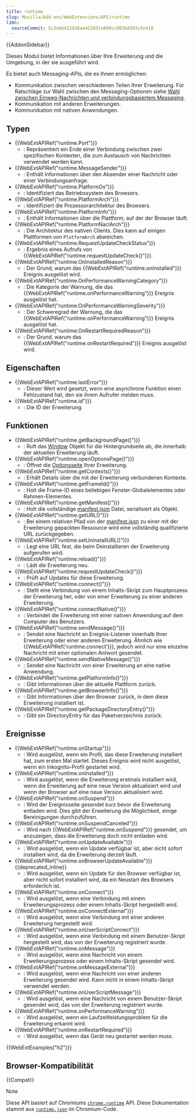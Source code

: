 ```yaml
---
title: runtime
slug: Mozilla/Add-ons/WebExtensions/API/runtime
l10n:
  sourceCommit: 5c2abb422d26ae422891e699cc083bdd93c5e410
---
```


{{AddonSidebar}}

Dieses Modul bietet Informationen über Ihre Erweiterung und die Umgebung, in der sie ausgeführt wird.

Es bietet auch Messaging-APIs, die es Ihnen ermöglichen:

- Kommunikation zwischen verschiedenen Teilen Ihrer Erweiterung. Für Ratschläge zur Wahl zwischen den Messaging-Optionen siehe [Wahl zwischen Einweg-Nachrichten und verbindungsbasiertem Messaging](/de/docs/Mozilla/Add-ons/WebExtensions/Content_scripts#choosing_between_one-off_messages_and_connection-based_messaging).
- Kommunikation mit anderen Erweiterungen.
- Kommunikation mit nativen Anwendungen.

## Typen

- {{WebExtAPIRef("runtime.Port")}}
  - : Repräsentiert ein Ende einer Verbindung zwischen zwei spezifischen Kontexten, die zum Austausch von Nachrichten verwendet werden kann.
- {{WebExtAPIRef("runtime.MessageSender")}}
  - : Enthält Informationen über den Absender einer Nachricht oder einer Verbindungsanfrage.
- {{WebExtAPIRef("runtime.PlatformOs")}}
  - : Identifiziert das Betriebssystem des Browsers.
- {{WebExtAPIRef("runtime.PlatformArch")}}
  - : Identifiziert die Prozessorarchitektur des Browsers.
- {{WebExtAPIRef("runtime.PlatformInfo")}}
  - : Enthält Informationen über die Plattform, auf der der Browser läuft.
- {{WebExtAPIRef("runtime.PlatformNaclArch")}}
  - : Die Architektur des nativen Clients. Dies kann auf einigen Plattformen von `PlatformArch` abweichen.
- {{WebExtAPIRef("runtime.RequestUpdateCheckStatus")}}
  - : Ergebnis eines Aufrufs von {{WebExtAPIRef("runtime.requestUpdateCheck()")}}.
- {{WebExtAPIRef("runtime.OnInstalledReason")}}
  - : Der Grund, warum das {{WebExtAPIRef("runtime.onInstalled")}} Ereignis ausgelöst wird.
- {{WebExtAPIRef("runtime.OnPerformanceWarningCategory")}}
  - : Die Kategorie der Warnung, die das {{WebExtAPIRef("runtime.onPerformanceWarning")}} Ereignis ausgelöst hat.
- {{WebExtAPIRef("runtime.OnPerformanceWarningSeverity")}}
  - : Der Schweregrad der Warnung, die das {{WebExtAPIRef("runtime.onPerformanceWarning")}} Ereignis ausgelöst hat.
- {{WebExtAPIRef("runtime.OnRestartRequiredReason")}}
  - : Der Grund, warum das {{WebExtAPIRef("runtime.onRestartRequired")}} Ereignis ausgelöst wird.

## Eigenschaften

- {{WebExtAPIRef("runtime.lastError")}}
  - : Dieser Wert wird gesetzt, wenn eine asynchrone Funktion einen Fehlzustand hat, den sie ihrem Aufrufer melden muss.
- {{WebExtAPIRef("runtime.id")}}
  - : Die ID der Erweiterung.

## Funktionen

- {{WebExtAPIRef("runtime.getBackgroundPage()")}}
  - : Ruft das [Window](/de/docs/Web/API/Window) Objekt für die Hintergrundseite ab, die innerhalb der aktuellen Erweiterung läuft.
- {{WebExtAPIRef("runtime.openOptionsPage()")}}
  - : Öffnet die [Optionsseite](/de/docs/Mozilla/Add-ons/WebExtensions/user_interface/Options_pages) Ihrer Erweiterung.
- {{WebExtAPIRef("runtime.getContexts()")}}
  - : Erhält Details über die mit der Erweiterung verbundenen Kontexte.
- {{WebExtAPIRef("runtime.getFrameId()")}}
  - : Holt die Frame-ID eines beliebigen Fenster-Globalelementes oder Rahmen-Elementes.
- {{WebExtAPIRef("runtime.getManifest()")}}
  - : Holt die vollständige [manifest.json](/de/docs/Mozilla/Add-ons/WebExtensions/manifest.json) Datei, serialisiert als Objekt.
- {{WebExtAPIRef("runtime.getURL()")}}
  - : Bei einem relativen Pfad von der [manifest.json](/de/docs/Mozilla/Add-ons/WebExtensions/manifest.json) zu einer mit der Erweiterung gepackten Ressource wird eine vollständig qualifizierte URL zurückgegeben.
- {{WebExtAPIRef("runtime.setUninstallURL()")}}
  - : Legt eine URL fest, die beim Deinstallieren der Erweiterung aufgerufen wird.
- {{WebExtAPIRef("runtime.reload()")}}
  - : Lädt die Erweiterung neu.
- {{WebExtAPIRef("runtime.requestUpdateCheck()")}}
  - : Prüft auf Updates für diese Erweiterung.
- {{WebExtAPIRef("runtime.connect()")}}
  - : Stellt eine Verbindung von einem Inhalts-Skript zum Hauptprozess der Erweiterung her, oder von einer Erweiterung zu einer anderen Erweiterung.
- {{WebExtAPIRef("runtime.connectNative()")}}
  - : Verbindet die Erweiterung mit einer nativen Anwendung auf dem Computer des Benutzers.
- {{WebExtAPIRef("runtime.sendMessage()")}}
  - : Sendet eine Nachricht an Ereignis-Listener innerhalb Ihrer Erweiterung oder einer anderen Erweiterung. Ähnlich wie {{WebExtAPIRef('runtime.connect')}}, jedoch wird nur eine einzelne Nachricht mit einer optionalen Antwort gesendet.
- {{WebExtAPIRef("runtime.sendNativeMessage()")}}
  - : Sendet eine Nachricht von einer Erweiterung an eine native Anwendung.
- {{WebExtAPIRef("runtime.getPlatformInfo()")}}
  - : Gibt Informationen über die aktuelle Plattform zurück.
- {{WebExtAPIRef("runtime.getBrowserInfo()")}}
  - : Gibt Informationen über den Browser zurück, in dem diese Erweiterung installiert ist.
- {{WebExtAPIRef("runtime.getPackageDirectoryEntry()")}}
  - : Gibt ein DirectoryEntry für das Paketverzeichnis zurück.

## Ereignisse

- {{WebExtAPIRef("runtime.onStartup")}}
  - : Wird ausgelöst, wenn ein Profil, das diese Erweiterung installiert hat, zum ersten Mal startet. Dieses Ereignis wird nicht ausgelöst, wenn ein Inkognito-Profil gestartet wird.
- {{WebExtAPIRef("runtime.onInstalled")}}
  - : Wird ausgelöst, wenn die Erweiterung erstmals installiert wird, wenn die Erweiterung auf eine neue Version aktualisiert wird und wenn der Browser auf eine neue Version aktualisiert wird.
- {{WebExtAPIRef("runtime.onSuspend")}}
  - : Wird der Ereignisseite gesendet kurz bevor die Erweiterung entladen wird. Dies gibt der Erweiterung die Möglichkeit, einige Bereinigungen durchzuführen.
- {{WebExtAPIRef("runtime.onSuspendCanceled")}}
  - : Wird nach {{WebExtAPIRef("runtime.onSuspend")}} gesendet, um anzuzeigen, dass die Erweiterung doch nicht entladen wird.
- {{WebExtAPIRef("runtime.onUpdateAvailable")}}
  - : Wird ausgelöst, wenn ein Update verfügbar ist, aber nicht sofort installiert wird, da die Erweiterung derzeit läuft.
- {{WebExtAPIRef("runtime.onBrowserUpdateAvailable")}} {{deprecated_inline}}
  - : Wird ausgelöst, wenn ein Update für den Browser verfügbar ist, aber nicht sofort installiert wird, da ein Neustart des Browsers erforderlich ist.
- {{WebExtAPIRef("runtime.onConnect")}}
  - : Wird ausgelöst, wenn eine Verbindung mit einem Erweiterungsprozess oder einem Inhalts-Skript hergestellt wird.
- {{WebExtAPIRef("runtime.onConnectExternal")}}
  - : Wird ausgelöst, wenn eine Verbindung mit einer anderen Erweiterung hergestellt wird.
- {{WebExtAPIRef("runtime.onUserScriptConnect")}}
  - : Wird ausgelöst, wenn eine Verbindung mit einem Benutzer-Skript hergestellt wird, das von der Erweiterung registriert wurde.
- {{WebExtAPIRef("runtime.onMessage")}}
  - : Wird ausgelöst, wenn eine Nachricht von einem Erweiterungsprozess oder einem Inhalts-Skript gesendet wird.
- {{WebExtAPIRef("runtime.onMessageExternal")}}
  - : Wird ausgelöst, wenn eine Nachricht von einer anderen Erweiterung gesendet wird. Kann nicht in einem Inhalts-Skript verwendet werden.
- {{WebExtAPIRef("runtime.onUserScriptMessage")}}
  - : Wird ausgelöst, wenn eine Nachricht von einem Benutzer-Skript gesendet wird, das von der Erweiterung registriert wurde.
- {{WebExtAPIRef("runtime.onPerformanceWarning")}}
  - : Wird ausgelöst, wenn ein Laufzeitleistungsproblem für die Erweiterung erkannt wird.
- {{WebExtAPIRef("runtime.onRestartRequired")}}
  - : Wird ausgelöst, wenn das Gerät neu gestartet werden muss.

{{WebExtExamples("h2")}}

## Browser-Kompatibilität

{{Compat}}

> [!NOTE]
> Diese API basiert auf Chromiums [`chrome.runtime`](https://developer.chrome.com/docs/extensions/reference/api/runtime) API. Diese Dokumentation stammt aus [`runtime.json`](https://chromium.googlesource.com/chromium/src/+/master/extensions/common/api/runtime.json) im Chromium-Code.

<!--
// Copyright 2015 The Chromium Authors. All rights reserved.
//
// Redistribution and use in source and binary forms, with or without
// modification, are permitted provided that the following conditions are
// met:
//
//    * Redistributions of source code must retain the above copyright
// notice, this list of conditions and the following disclaimer.
//    * Redistributions in binary form must reproduce the above
// copyright notice, this list of conditions and the following disclaimer
// in the documentation and/or other materials provided with the
// distribution.
//    * Neither the name of Google Inc. nor the names of its
// contributors may be used to endorse or promote products derived from
// this software without specific prior written permission.
//
// THIS SOFTWARE IS PROVIDED BY THE COPYRIGHT HOLDERS AND CONTRIBUTORS
// "AS IS" AND ANY EXPRESS OR IMPLIED WARRANTIES, INCLUDING, BUT NOT
// LIMITED TO, THE IMPLIED WARRANTIES OF MERCHANTABILITY AND FITNESS FOR
// A PARTICULAR PURPOSE ARE DISCLAIMED. IN NO EVENT SHALL THE COPYRIGHT
// OWNER OR CONTRIBUTORS BE LIABLE FOR ANY DIRECT, INDIRECT, INCIDENTAL,
// SPECIAL, EXEMPLARY, OR CONSEQUENTIAL DAMAGES (INCLUDING, BUT NOT
// LIMITED TO, PROCUREMENT OF SUBSTITUTE GOODS OR SERVICES; LOSS OF USE,
// DATA, OR PROFITS; OR BUSINESS INTERRUPTION) HOWEVER CAUSED AND ON ANY
// THEORY OF LIABILITY, WHETHER IN CONTRACT, STRICT LIABILITY, OR TORT
// (INCLUDING NEGLIGENCE OR OTHERWISE) ARISING IN ANY WAY OUT OF THE USE
// OF THIS SOFTWARE, EVEN IF ADVISED OF THE POSSIBILITY OF SUCH DAMAGE.
-->
